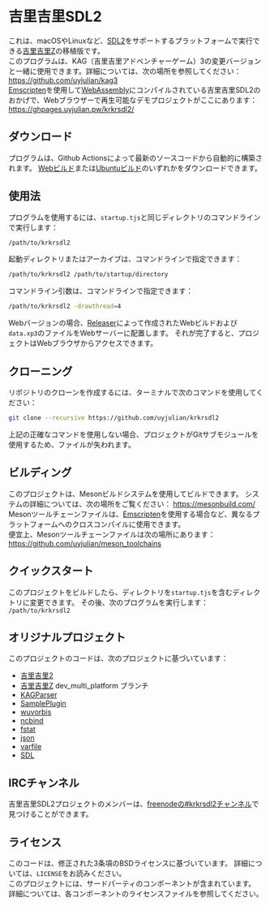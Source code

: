 # 吉里吉里SDL2

これは、macOSやLinuxなど、[SDL2](https://www.libsdl.org/)をサポートするプラットフォームで実行できる[吉里吉里Z](https://krkrz.github.io/)の移植版です。  
このプログラムは、KAG（吉里吉里アドベンチャーゲーム）3の変更バージョンと一緒に使用できます。詳細については、次の場所を参照してください：https://github.com/uyjulian/kag3  
[Emscripten](https://emscripten.org/)を使用して[WebAssembly](https://webassembly.org/)にコンパイルされている吉里吉里SDL2のおかげで、Webブラウザーで再生可能なデモプロジェクトがここにあります：https://ghpages.uyjulian.pw/krkrsdl2/  

## ダウンロード

プログラムは、Github Actionsによって最新のソースコードから自動的に構築されます。
[Webビルド](https://github.com/uyjulian/krkrsdl2/releases/download/latest/krkrsdl2-web.zip)または[Ubuntuビルド](https://github.com/uyjulian/krkrsdl2/releases/download/latest/krkrsdl2-ubuntu.zip)のいずれかをダウンロードできます。

## 使用法

プログラムを使用するには、`startup.tjs`と同じディレクトリのコマンドラインで実行します：
```bash
/path/to/krkrsdl2
```

起動ディレクトリまたはアーカイブは、コマンドラインで指定できます：
```bash
/path/to/krkrsdl2 /path/to/startup/directory
```

コマンドライン引数は、コマンドラインで指定できます：
```bash
/path/to/krkrsdl2 -drawthread=4
```

Webバージョンの場合、[Releaser](https://krkrz.github.io/krkr2doc/kr2doc/contents/Releaser.html)によって作成されたWebビルドおよび`data.xp3`のファイルをWebサーバーに配置します。 それが完了すると、プロジェクトはWebブラウザからアクセスできます。  

## クローニング

リポジトリのクローンを作成するには、ターミナルで次のコマンドを使用してください：

```bash
git clone --recursive https://github.com/uyjulian/krkrsdl2
```
上記の正確なコマンドを使用しない場合、プロジェクトがGitサブモジュールを使用するため、ファイルが失われます。

## ビルディング

このプロジェクトは、Mesonビルドシステムを使用してビルドできます。 システムの詳細については、次の場所をご覧ください： https://mesonbuild.com/  
Mesonツールチェーンファイルは、[Emscripten](https://emscripten.org/)を使用する場合など、異なるプラットフォームへのクロスコンパイルに使用できます。  
便宜上、Mesonツールチェーンファイルは次の場所にあります：https://github.com/uyjulian/meson_toolchains  

## クイックスタート

このプロジェクトをビルドしたら、ディレクトリを`startup.tjs`を含むディレクトリに変更できます。
その後、次のプログラムを実行します： `/path/to/krkrsdl2`  

## オリジナルプロジェクト

このプロジェクトのコードは、次のプロジェクトに基づいています：
* [吉里吉里2](https://github.com/krkrz/krkr2)
* [吉里吉里Z](https://github.com/krkrz/krkrz) dev_multi_platform ブランチ
* [KAGParser](https://github.com/krkrz/KAGParser)
* [SamplePlugin](https://github.com/krkrz/SamplePlugin)
* [wuvorbis](https://github.com/krkrz/wuvorbis)
* [ncbind](https://github.com/wtnbgo/ncbind)
* [fstat](https://github.com/wtnbgo/fstat)
* [json](https://github.com/wtnbgo/json)
* [varfile](https://github.com/wtnbgo/varfile)
* [SDL](https://github.com/libsdl-org/SDL)

## IRCチャンネル

吉里吉里SDL2プロジェクトのメンバーは、[freenodeの#krkrsdl2チャンネル](https://webchat.freenode.net/?channel=#krkrsdl2)で見つけることができます。

## ライセンス

このコードは、修正された3条項のBSDライセンスに基づいています。 詳細については、`LICENSE`をお読みください。  
このプロジェクトには、サードパーティのコンポーネントが含まれています。 詳細については、各コンポーネントのライセンスファイルを参照してください。  
